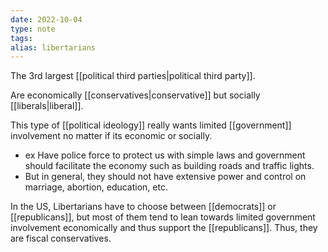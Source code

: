 ```yaml
---
date: 2022-10-04
type: note
tags: 
alias: libertarians
---
```


The 3rd largest [[political third parties|political third party]].

Are economically [[conservatives|conservative]] but socially [[liberals|liberal]].

This type of [[political ideology]] really wants limited [[government]] involvement no matter if its economic or socially.
- ex Have police force to protect us with simple laws and government should facilitate the economy such as building roads and traffic lights.
- But in general, they should not have extensive power and control on marriage, abortion, education, etc.

In the US, Libertarians have to choose between [[democrats]] or [[republicans]], but most of them tend to lean towards limited government involvement economically and thus support the [[republicans]]. Thus, they are fiscal conservatives.
